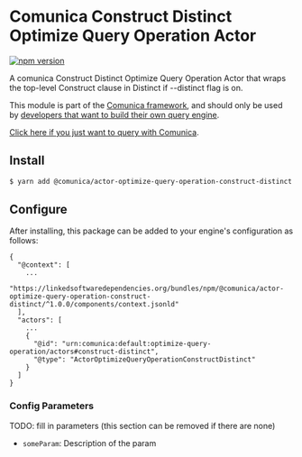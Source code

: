 # Comunica Construct Distinct Optimize Query Operation Actor

[![npm version](https://badge.fury.io/js/%40comunica%2Factor-optimize-query-operation-construct-distinct.svg)](https://www.npmjs.com/package/@comunica/actor-optimize-query-operation-construct-distinct)

A comunica Construct Distinct Optimize Query Operation Actor that wraps the top-level Construct clause in Distinct if --distinct flag is on.

This module is part of the [Comunica framework](https://github.com/comunica/comunica),
and should only be used by [developers that want to build their own query engine](https://comunica.dev/docs/modify/).

[Click here if you just want to query with Comunica](https://comunica.dev/docs/query/).

## Install

```bash
$ yarn add @comunica/actor-optimize-query-operation-construct-distinct
```

## Configure

After installing, this package can be added to your engine's configuration as follows:
```text
{
  "@context": [
    ...
    "https://linkedsoftwaredependencies.org/bundles/npm/@comunica/actor-optimize-query-operation-construct-distinct/^1.0.0/components/context.jsonld"
  ],
  "actors": [
    ...
    {
      "@id": "urn:comunica:default:optimize-query-operation/actors#construct-distinct",
      "@type": "ActorOptimizeQueryOperationConstructDistinct"
    }
  ]
}
```

### Config Parameters

TODO: fill in parameters (this section can be removed if there are none)

* `someParam`: Description of the param
